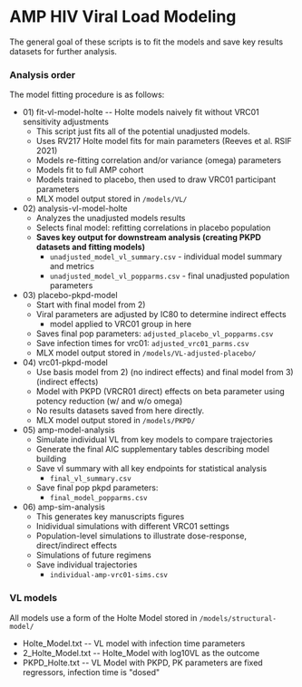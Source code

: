 AMP HIV Viral Load Modeling
============================

The general goal of these scripts is to fit the models and save key results datasets for further analysis.

### Analysis order

The model fitting procedure is as follows:
- 01\) fit-vl-model-holte -- Holte models naively fit without VRC01 sensitivity adjustments
  - This script just fits all of the potential unadjusted models.
  - Uses RV217 Holte model fits for main parameters (Reeves et al. RSIF 2021)
  - Models re-fitting correlation and/or variance (omega) parameters
  - Models fit to full AMP cohort
  - Models trained to placebo, then used to draw VRC01 participant parameters
  - MLX model output stored in `/models/VL/`
- 02\) analysis-vl-model-holte 
  - Analyzes the unadjusted models results
  - Selects final model: refitting correlations in placebo population
  - **Saves key output for downstream analysis (creating PKPD datasets and fitting models)**
    - `unadjusted_model_vl_summary.csv` - individual model summary and metrics
    - `unadjusted_model_vl_popparms.csv` - final unadjusted population parameters
- 03\) placebo-pkpd-model
  - Start with final model from 2)
  - Viral parameters are adjusted by IC80 to determine indirect effects
    - model applied to VRC01 group in here
  - Saves final pop parameters: `adjusted_placebo_vl_popparms.csv`
  - Save infection times for vrc01: `adjusted_vrc01_parms.csv`
  - MLX model output stored in `/models/VL-adjusted-placebo/`
- 04\) vrc01-pkpd-model
  - Use basis model from 2) (no indirect effects) and final model from 3) (indirect effects)
  - Model with PKPD (VRCR01 direct) effects on beta parameter using potency reduction (w/ and w/o omega)
  - No results datasets saved from here directly.
  - MLX model output stored in `/models/PKPD/`
- 05\) amp-model-analysis
  - Simulate individual VL from key models to compare trajectories
  - Generate the final AIC supplementary tables describing model building
  - Save vl summary with all key endpoints for statistical analysis
    - `final_vl_summary.csv`
  - Save final pop pkpd parameters:
    - `final_model_popparms.csv`
- 06\) amp-sim-analysis
  - This generates key manuscripts figures
  - Inidividual simulations with different VRC01 settings
  - Population-level simulations to illustrate dose-response, direct/indirect effects
  - Simulations of future regimens
  - Save individual trajectories
     - `individual-amp-vrc01-sims.csv`
 
 
### VL models

All models use a form of the Holte Model stored in `/models/structural-model/`
 - Holte_Model.txt -- VL model with infection time parameters
 - 2_Holte_Model.txt --  Holte_Model with log10VL as the outcome
 - PKPD_Holte.txt -- VL Model with PKPD, PK parameters are fixed regressors, infection time is "dosed"

